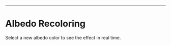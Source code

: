 ---
# Albedo Recoloring
Select a new albedo color to see the effect in real time.
<style>
label {
    margin-right: 20px;
}
#imgCanvas {
   width: 100%;
   height: 100%;
   display: block;
}
</style>

<canvas id="imgCanvas"></canvas>
<form>
    <label for="albedo">
        Previous Albedo
        <input type="color" id="albedo" name="albedo" value="#B0AFA9">
    </label>
    <label for="newAlbedo">
        New Albedo
        <input type="color" id="newAlbedo" name="newAlbedo" value="#B0AFA9">
    </label>
</form>

<script src="js/three.js"></script>
<script>
    const renderer = new THREE.WebGLRenderer({
        canvas: imgCanvas,
        alpha: true
    });

    renderer.setSize(600, 600, false);

    window.addEventListener('resize', function (e) {

        renderer.setSize(600, 600, false);

    });

    const scene = new THREE.Scene();

    const camera = new THREE.OrthographicCamera(-1, 1, 1, -1, 0, 1);

    const texture = new THREE.TextureLoader().load("images/albedo_recoloring/corrin.png");
    const mask = new THREE.TextureLoader().load("images/albedo_recoloring/mask.png");

    const albedoColorInput = document.getElementById("albedo");
    const newAlbedoColorInput = document.getElementById("newAlbedo");

    const material = new THREE.ShaderMaterial({
        vertexShader: `
    varying vec2 vUv;
    
    void main() {
        vUv = uv;
        gl_Position = vec4( position, 1.0 );    
    }
    `,
        fragmentShader: `
    varying vec2 vUv;

    uniform sampler2D image;
    uniform sampler2D mask;

    uniform vec3 albedo;
    uniform vec3 newAlbedo;

    void main() {
        vec4 renderColor = texture(image, vUv);
        vec4 maskColor = texture(mask, vUv);

        vec3 lighting = renderColor.rgb / albedo;
        vec3 result = lighting * newAlbedo;

        // Premultiplied alpha.
        gl_FragColor.rgb = mix(renderColor.rgb, result, maskColor.r) * renderColor.a;
        gl_FragColor.a = renderColor.a;
    }
    `,
        uniforms: {
            image: { value: texture },
            mask: { value: mask },
            albedo: { value: new THREE.Color(albedoColorInput.value) },
            newAlbedo: { value: new THREE.Color(newAlbedoColorInput.value) }
        }
    });

    // Update the uniforms when changing colors.
    albedoColorInput.addEventListener("input", function () { material.uniforms.albedo.value = new THREE.Color(albedoColorInput.value); }, false);
    newAlbedoColorInput.addEventListener("input", function () { material.uniforms.newAlbedo.value = new THREE.Color(newAlbedoColorInput.value); }, false);

    const quad = new THREE.Mesh(new THREE.PlaneBufferGeometry(2, 2, 1, 1), material);
    scene.add(quad);

    function animate() {
        requestAnimationFrame(animate);

        renderer.render(scene, camera);
    }

    animate();
</script>